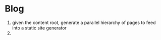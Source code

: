 # Blog 
1. given the content root, generate a parallel hierarchy of pages to feed into a static site generator 
2. 